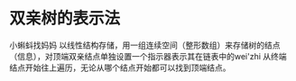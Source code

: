 


# 双亲树的表示法

小蝌蚪找妈妈
以线性结构存储，用一组连续空间（整形数组）来存储树的结点（信息），对顶端双亲结点单独设置一个指示器表示其在链表中的wei'zhi
从终端结点开始往上遍历，无论从哪个结点开始都可以找到顶端结点。
<!--stackedit_data:
eyJoaXN0b3J5IjpbMTc2OTY5NjIyMyw1NjM5NDc5MjBdfQ==
-->